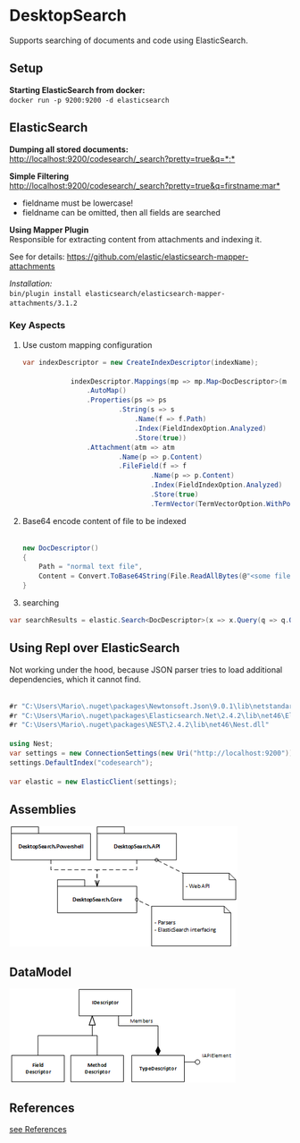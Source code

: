 
# DesktopSearch

Supports searching of documents and code using ElasticSearch.

## Setup

**Starting ElasticSearch from docker:**\
``` docker run -p 9200:9200 -d elasticsearch ```

## ElasticSearch
**Dumping all stored documents:**\
<http://localhost:9200/codesearch/_search?pretty=true&q=*:*>

**Simple Filtering**\
<http://localhost:9200/codesearch/_search?pretty=true&q=firstname:mar*>
- fieldname must be lowercase!
- fieldname can be omitted, then all fields are searched

**Using Mapper Plugin**\
Responsible for extracting content from attachments and indexing it.

See for details:
<https://github.com/elastic/elasticsearch-mapper-attachments>

*Installation:*\
``` bin/plugin install elasticsearch/elasticsearch-mapper-attachments/3.1.2 ```

### Key Aspects

1. Use custom mapping configuration

    ```c#
    var indexDescriptor = new CreateIndexDescriptor(indexName);

                indexDescriptor.Mappings(mp => mp.Map<DocDescriptor>(m => m
                    .AutoMap()
                    .Properties(ps => ps
                            .String(s => s
                                .Name(f => f.Path)
                                .Index(FieldIndexOption.Analyzed)
                                .Store(true))
                    .Attachment(atm => atm
                            .Name(p => p.Content)
                            .FileField(f => f
                                    .Name(p => p.Content)
                                    .Index(FieldIndexOption.Analyzed)
                                    .Store(true)
                                    .TermVector(TermVectorOption.WithPositionsOffsets))))));

    ```

2. Base64 encode content of file to be indexed

    ```c#

    new DocDescriptor()
    {
        Path = "normal text file",
        Content = Convert.ToBase64String(File.ReadAllBytes(@"<some file>")),
    }
    ```

3. searching

```c#
var searchResults = elastic.Search<DocDescriptor>(x => x.Query(q => q.QueryString(q2 => q2.Query("telefon"))));
```

## Using Repl over ElasticSearch

Not working under the hood, because JSON parser tries to load additional dependencies, which it cannot find.

```c#

#r "C:\Users\Mario\.nuget\packages\Newtonsoft.Json\9.0.1\lib\netstandard1.0\Newtonsoft.Json.dll"
#r "C:\Users\Mario\.nuget\packages\Elasticsearch.Net\2.4.2\lib\net46\Elasticsearch.Net.dll"
#r "C:\Users\Mario\.nuget\packages\NEST\2.4.2\lib\net46\Nest.dll" 

using Nest;
var settings = new ConnectionSettings(new Uri("http://localhost:9200"));
settings.DefaultIndex("codesearch");

var elastic = new ElasticClient(settings);

```

## Assemblies
![Assemblies](./Documents/Images/Assemblies.png)

## DataModel
![Model Elements](./Documents/Images/DataModel.png)

## References
[see References](References.md)